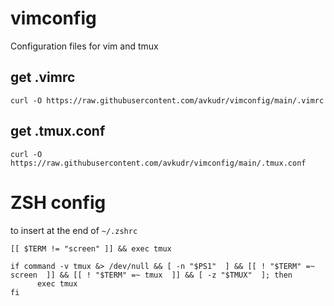 # vimconfig
Configuration files for vim and tmux


## get .vimrc

```
curl -O https://raw.githubusercontent.com/avkudr/vimconfig/main/.vimrc
```

## get .tmux.conf
```
curl -O https://raw.githubusercontent.com/avkudr/vimconfig/main/.tmux.conf
```

# ZSH config

to insert at the end of `~/.zshrc`
```
[[ $TERM != "screen" ]] && exec tmux

if command -v tmux &> /dev/null && [ -n "$PS1"  ] && [[ ! "$TERM" =~ screen  ]] && [[ ! "$TERM" =~ tmux  ]] && [ -z "$TMUX"  ]; then
	  exec tmux
fi
```
